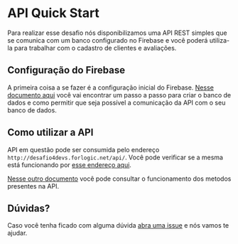 # API Quick Start
Para realizar esse desafio nós disponibilizamos uma API REST simples que se comunica com um banco configurado no Firebase e você poderá utiliza-la para trabalhar com o cadastro de clientes e avaliações.

## Configuração do Firebase
A primeira coisa a se fazer é a configuração inicial do Firebase. [Nesse documento aqui](https://github.com/ForLogic/desafio-4-devs/blob/master/API/Firebase%20Setup.md) você vai encontrar um passo a passo para criar o banco de dados e como permitir que seja possível a comunicação da API com o seu banco de dados.

## Como utilizar a API
API em questão pode ser consumida pelo endereço `http://desafio4devs.forlogic.net/api/`. Você pode verificar se a mesma está funcionando por [esse endereço aqui](http://desafio4devs.forlogic.net/api/test).

[Nesse outro documento](https://github.com/ForLogic/desafio-4-devs/blob/master/API/API%20Setup.md) você pode consultar o funcionamento dos metodos presentes na API.

## Dúvidas?
Caso você tenha ficado com alguma dúvida [abra uma issue](https://github.com/ForLogic/desafio-4-devs/issues) e nós vamos te ajudar.
